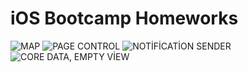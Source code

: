 # iOS Bootcamp Homeworks

![MAP](https://media.giphy.com/media/siu9mEHTwWe6fzJaTr/giphy.gif)
![PAGE CONTROL](https://media.giphy.com/media/EwsJEYp6WxkZHo1oUH/giphy.gif)
![NOTİFİCATİON SENDER](https://media.giphy.com/media/ZtkH56DayUIDWcc7No/giphy.gif)
![CORE DATA, EMPTY VİEW](https://media.giphy.com/media/qwDJqjMKDiMzyIjoCI/giphy.gif)

